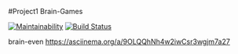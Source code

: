 #Project1 Brain-Games


[![Maintainability](https://api.codeclimate.com/v1/badges/4b4f81660a2442f50615/maintainability)](https://codeclimate.com/github/zhekavafiev/php-project-lvl1/maintainability)
[![Build Status](https://www.travis-ci.org/zhekavafiev/php-project-lvl1.svg?branch=master)](https://www.travis-ci.org/zhekavafiev/php-project-lvl1)





brain-even
https://asciinema.org/a/9OLQQhNh4w2iwCsr3wgjm7a27
